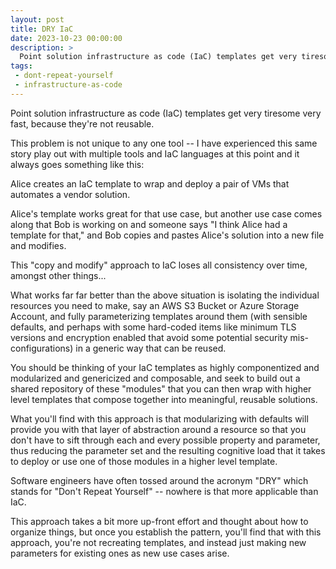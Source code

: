 ```yaml
---
layout: post
title: DRY IaC
date: 2023-10-23 00:00:00
description: >
  Point solution infrastructure as code (IaC) templates get very tiresome very fast, because they're not reusable.
tags:
 - dont-repeat-yourself
 - infrastructure-as-code
---
```


Point solution infrastructure as code (IaC) templates get very tiresome very fast, because they're not reusable.

This problem is not unique to any one tool -- I have experienced this same story play out with multiple tools and IaC
languages at this point and it always goes something like this:

Alice creates an IaC template to wrap and deploy a pair of VMs that automates a vendor solution.

Alice's template works great for that use case, but another use case comes along that Bob is working on and someone says
"I think Alice had a template for that," and Bob copies and pastes Alice's solution into a new file and modifies.

This "copy and modify" approach to IaC loses all consistency over time, amongst other things...

What works far far better than the above situation is isolating the individual resources you need to make, say an AWS S3
Bucket or Azure Storage Account, and fully parameterizing templates around them (with sensible defaults, and perhaps
with some hard-coded items like minimum TLS versions and encryption enabled that avoid some potential security
mis-configurations) in a generic way that can be reused.

You should be thinking of your IaC templates as highly componentized and modularized and genericized and composable, and
seek to build out a shared repository of these "modules" that you can then wrap with higher level templates that compose
together into meaningful, reusable solutions.

What you'll find with this approach is that modularizing with defaults will provide you with that layer of abstraction
around a resource so that you don't have to sift through each and every possible property and parameter, thus reducing
the parameter set and the resulting cognitive load that it takes to deploy or use one of those modules in a higher level
template.

Software engineers have often tossed around the acronym "DRY" which stands for "Don't Repeat Yourself" -- nowhere is
that more applicable than IaC.

This approach takes a bit more up-front effort and thought about how to organize things, but once you establish the
pattern, you'll find that with this approach, you're not recreating templates, and instead just making new parameters
for existing ones as new use cases arise.
